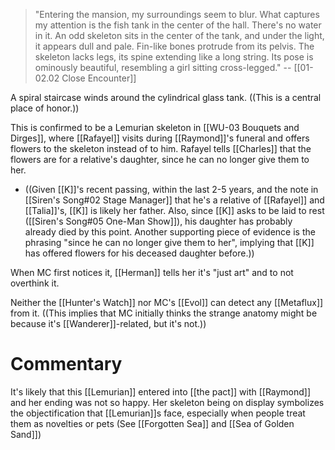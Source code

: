 > "Entering the mansion, my surroundings seem to blur. What captures my attention is the fish tank in the center of the hall. There's no water in it. An odd skeleton sits in the center of the tank, and under the light, it appears dull and pale. Fin-like bones protrude from its pelvis. The skeleton lacks legs, its spine extending like a long string. Its pose is ominously beautiful, resembling a girl sitting cross-legged." 
> -- [[01-02.02 Close Encounter]]

A spiral staircase winds around the cylindrical glass tank. ((This is a central place of honor.))

This is confirmed to be a Lemurian skeleton in [[WU-03 Bouquets and Dirges]], where [[Rafayel]] visits during [[Raymond]]'s funeral and offers flowers to the skeleton instead of to him. Rafayel tells [[Charles]] that the flowers are for a relative's daughter, since he can no longer give them to her.
* ((Given [[K]]'s recent passing, within the last 2-5 years, and the note in [[Siren's Song#02 Stage Manager]] that he's a relative of [[Rafayel]] and [[Talia]]'s, [[K]] is likely her father. Also, since [[K]] asks to be laid to rest ([[Siren's Song#05 One-Man Show]]), his daughter has probably already died by this point. Another supporting piece of evidence is the phrasing "since he can no longer give them to her", implying that [[K]] has offered flowers for his deceased daughter before.))

When MC first notices it, [[Herman]] tells her it's "just art" and to not overthink it.

Neither the [[Hunter's Watch]] nor MC's [[Evol]] can detect any [[Metaflux]] from it. ((This implies that MC initially thinks the strange anatomy might be because it's [[Wanderer]]-related, but it's not.))

# Commentary
It's likely that this [[Lemurian]] entered into [[the pact]] with [[Raymond]] and her ending was not so happy. Her skeleton being on display symbolizes the objectification that [[Lemurian]]s face, especially when people treat them as novelties or pets (See [[Forgotten Sea]] and [[Sea of Golden Sand]])